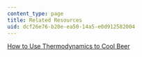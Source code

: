 ```yaml
---
content_type: page
title: Related Resources
uid: dcf26e76-b20e-ea50-14a5-e0d912582004
---
```


[How to Use Thermodynamics to Cool Beer](http://www.asciimation.co.nz/beer/index.html)